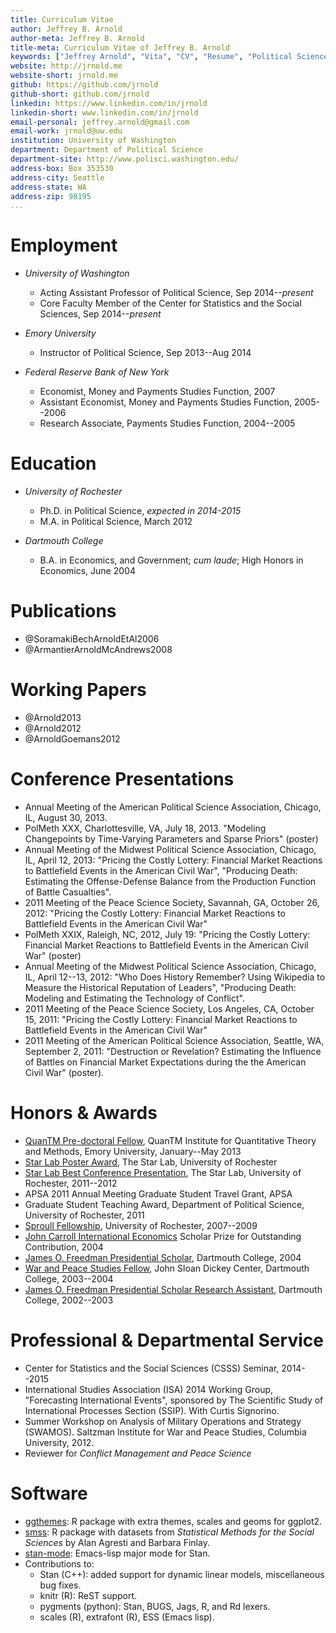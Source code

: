 ```yaml
---
title: Curriculum Vitae
author: Jeffrey B. Arnold
author-meta: Jeffrey B. Arnold
title-meta: Curriculum Vitae of Jeffrey B. Arnold
keywords: ["Jeffrey Arnold", "Vita", "CV", "Resume", "Political Science"]
website: http://jrnold.me
website-short: jrnold.me
github: https://github.com/jrnold
github-short: github.com/jrnold
linkedin: https://www.linkedin.com/in/jrnold
linkedin-short: www.linkedin.com/in/jrnold
email-personal: jeffrey.arnold@gmail.com
email-work: jrnold@uw.edu
institution: University of Washington
department: Department of Political Science
department-site: http://www.polisci.washington.edu/
address-box: Box 353530
address-city: Seattle
address-state: WA
address-zip: 98195
...
```


# Employment

- *University of Washington*

	- Acting Assistant Professor of Political Science, Sep 2014--*present*
	- Core Faculty Member of the Center for Statistics and the Social Sciences, Sep 2014--*present*

- *Emory University*

    - Instructor of Political Science, Sep 2013--Aug 2014

- *Federal Reserve Bank of New York*

	- Economist, Money and Payments Studies Function, 2007
	- Assistant Economist, Money and Payments Studies Function, 2005--2006
	- Research Associate, Payments Studies Function, 2004--2005

# Education

- *University of Rochester*

	- Ph.D. in Political Science, *expected in 2014-2015*
	- M.A. in Political Science, March 2012

- *Dartmouth College*

    - B.A. in Economics, and Government; *cum laude*; High Honors in Economics, June 2004

# Publications

- @SoramakiBechArnoldEtAl2006
- @ArmantierArnoldMcAndrews2008

# Working Papers

- @Arnold2013
- @Arnold2012
- @ArnoldGoemans2012

# Conference Presentations

- Annual Meeting of the American Political Science Association, Chicago, IL, August 30, 2013.
- PolMeth XXX, Charlottesville, VA, July 18, 2013. "Modeling Changepoints by Time-Varying Parameters and Sparse Priors" (poster)
- Annual Meeting of the Midwest Political Science Association, Chicago, IL, April 12, 2013: "Pricing the Costly Lottery: Financial Market Reactions to Battlefield Events in the American Civil War", "Producing Death: Estimating the Offense-Defense Balance from the Production Function of Battle Casualties".
- 2011 Meeting of the Peace Science Society, Savannah, GA, October 26, 2012: "Pricing the Costly Lottery: Financial Market Reactions to Battlefield Events in the American Civil War"
- PolMeth XXIX, Raleigh, NC, 2012, July 19: "Pricing the Costly Lottery: Financial Market Reactions to Battlefield Events in the American Civil War" (poster)
- Annual Meeting of the Midwest Political Science Association, Chicago, IL, April 12--13, 2012: "Who Does History Remember? Using Wikipedia to Measure the Historical Reputation of Leaders", "Producing Death: Modeling and Estimating the Technology of Conflict".
- 2011 Meeting of the Peace Science Society, Los Angeles, CA, October 15, 2011: "Pricing the Costly Lottery: Financial Market Reactions to Battlefield Events in the American Civil War"
- 2011 Meeting of the American Political Science Association, Seattle, WA, September 2, 2011: "Destruction or Revelation? Estimating the Influence of Battles on Financial Market Expectations during the the American Civil War" (poster).

# Honors & Awards

- [QuanTM Pre-doctoral Fellow](http://quantitative.emory.edu), QuanTM Institute for Quantitative Theory and Methods, Emory University, January--May 2013
- [Star Lab Poster Award](http://www.rochester.edu/college/psc/thestarlab/awards), The Star Lab, University of Rochester
- [Star Lab Best Conference Presentation](http://www.rochester.edu/college/psc/thestarlab/awards), The Star Lab, University of Rochester, 2011--2012
- APSA 2011 Annual Meeting Graduate Student Travel Grant, APSA
- Graduate Student Teaching Award, Department of Political Science, University of Rochester, 2011
- [Sproull Fellowship](http://www.rochester.edu/gradstudies/sproull.html), University of Rochester, 2007--2009
- [John Carroll International Economics](http://carrollround.georgetown.edu/) Scholar Prize for Outstanding Contribution, 2004
- [James O. Freedman Presidential Scholar](http://www.dartmouth.edu/~ugar/undergrad/scholars/index.html), Dartmouth College, 2004
- [War and Peace Studies Fellow](http://www.pdartmouth.edu/~dickey/war_peace_fellows.html), John Sloan Dickey Center, Dartmouth College, 2003--2004
- [James O. Freedman Presidential Scholar Research Assistant](http://www.dartmouth.edu/~ugar/undergrad/scholars/index.html), Dartmouth College, 2002--2003

# Professional & Departmental Service

- Center for Statistics and the Social Sciences (CSSS) Seminar, 2014--2015
- International Studies Association (ISA) 2014 Working Group,  "Forecasting International Events", sponsored by The Scientific Study of International Processes Section (SSIP). With Curtis Signorino.
- Summer Workshop on Analysis of Military Operations and Strategy
(SWAMOS).  Saltzman Institute for War and Peace Studies, Columbia
University, 2012.
- Reviewer for *Conflict Management and Peace Science*

# Software

- [ggthemes](http://cran.r-project.org/web/packages/ggthemes/index.html): R package with extra themes, scales and geoms for ggplot2.
- [smss](http://cran.r-project.org/web/packages/smss/index.html): R package with datasets from *Statistical Methods for the Social Sciences* by Alan Agresti and Barbara Finlay.
- [stan-mode](https://github.com/stan-dev/stan-mode): Emacs-lisp major mode for Stan.
- Contributions to:
    - Stan (C++): added support for dynamic linear models, miscellaneous bug fixes.
	- knitr (R): ReST support.
	- pygments (python): Stan, BUGS, Jags, R, and Rd lexers.
	- scales (R), extrafont (R), ESS (Emacs lisp).
